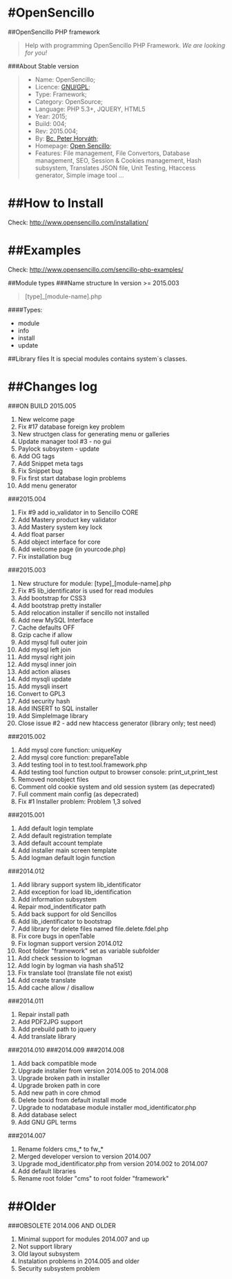 #OpenSencillo
============

##OpenSencillo PHP framework

> Help with programming OpenSencillo PHP Framework. _We are looking for you!_

###About Stable version

> * Name: OpenSencillo;
> * Licence: [GNU/GPL](http://www.gnu.org/licenses/gpl-3.0.html);
> * Type: Framework;
> * Category: OpenSource;
> * Language: PHP 5.3+, JQUERY, HTML5
> * Year: 2015;
> * Build: 004;
> * Rev: 2015.004;
> * By: [Bc. Peter Horváth](http://phorvath.com);
> * Homepage: [Open Sencillo](http://opensencillo.com);
> * Features: File management, File Convertors, Database management, SEO, Session & Cookies management, Hash subsystem, Translates JSON file, Unit Testing, Htaccess generator, Simple image tool ...

##How to Install
============
Check: http://www.opensencillo.com/installation/

##Examples
============
Check: http://www.opensencillo.com/sencillo-php-examples/

##Module types
###Name structure
In version >= 2015.003
> [type]_[module-name].php

####Types:
* module
* info
* install
* update

##Library files
It is special modules contains system´s classes.

##Changes log
============

###ON BUILD 2015.005
1. New welcome page
2. Fix #17 database foreign key problem
3. New structgen class for generating menu or galleries
4. Update manager tool #3 - no gui
5. Paylock subsystem - update
6. Add OG tags
7. Add Snippet meta tags
8. Fix Snippet bug
9. Fix first start database login problems
10. Add menu generator

###2015.004
1. Fix #9 add io_validator in to Sencillo CORE
2. Add Mastery product key validator
3. Add Mastery system key lock
4. Add float parser
5. Add object interface for core
6. Add welcome page (in yourcode.php)
7. Fix installation bug

###2015.003

1. New structure for module: [type]_[module-name].php
2. Fix #5 lib_identificator is used for read modules
3. Add bootstrap for CSS3
4. Add bootstrap pretty installer
5. Add relocation installer if sencillo not installed
6. Add new MySQL Interface
7. Cache defaults OFF
8. Gzip cache if allow
9. Add mysql full outer join
10. Add mysql left join
11. Add mysql right join
12. Add mysql inner join
13. Add action aliases
14. Add mysqli update
15. Add mysqli insert
16. Convert to GPL3
17. Add security hash
18. Add INSERT to SQL installer
19. Add SimpleImage library
20. Close issue #2 - add new htaccess generator (library only; test need)

###2015.002

1. Add mysql core function: uniqueKey
2. Add mysql core function: prepareTable
3. Add testing tool in to test.tool.framework.php
4. Add testing tool function output to browser console: print_ut,print_test
5. Removed nonobject files
6. Comment old cookie system and old session system (as depecrated)
7. Full comment main config (as depecrated)
8. Fix #1 Installer problem: Problem 1,3 solved

###2015.001

1. Add default login template
2. Add default registration template
3. Add default account template
4. Add installer main screen template
5. Add logman default login function

###2014.012

1. Add library support system lib_identificator
2. Add exception for load lib_identification
3. Add information subsystem
4. Repair mod_indentificator path
5. Add back support for old Sencillos
6. Add lib_identificator to bootstrap
7. Add library for delete files named file.delete.fdel.php
8. Fix core bugs in openTable
9. Fix logman support version 2014.012
10. Root folder "framework" set as variable subfolder
11. Add check session to logman
12. Add login by logman via hash sha512
13. Fix translate tool (translate file not exist)
14. Add create translate 
15. Add cache allow / disallow

###2014.011

1. Repair install path
2. Add PDF2JPG support
3. Add prebuild path to jquery
4. Add translate library

###2014.010
###2014.009
###2014.008

1. Add back compatible mode
2. Upgrade installer from version 2014.005 to 2014.008
3. Upgrade broken path in installer
4. Upgrade broken path in core
5. Add new path in core chmod
6. Delete boxid from default install mode
7. Upgrade to nodatabase module installer mod_identificator.php
8. Add database select
9. Add GNU GPL terms

###2014.007

1. Rename folders cms_* to fw_*
2. Merged developer version to version 2014.007
3. Upgrade mod_identificator.php from version 2014.002 to 2014.007
4. Add default libraries
5. Rename root folder "cms" to root folder "framework"

##Older
============

###OBSOLETE 2014.006 AND OLDER

1. Minimal support for modules 2014.007 and up
2. Not support library
3. Old layout subsystem
4. Instalation problems in 2014.005 and older
5. Security subsystem problem
